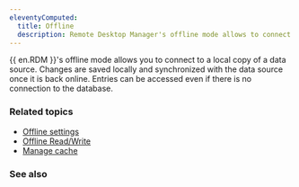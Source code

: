 ```yaml
---
eleventyComputed:
  title: Offline
  description: Remote Desktop Manager's offline mode allows to connect to a local copy of a data source. Changes are saved locally and synchronized with the data source once it is back online. 
---
```


{{ en.RDM }}'s offline mode allows you to connect to a local copy of a data source. Changes are saved locally and synchronized with the data source once it is back online. Entries can be accessed even if there is no connection to the database.

### Related topics  

* [Offline settings](https://docs.devolutions.net/rdm/windows/commands/administration/settings/system-settings/application/offline/) 
* [Offline Read/Write](https://docs.devolutions.net/rdm/windows/data-sources/offline-mode/offline-read-write/)
* [Manage cache](https://docs.devolutions.net/rdm/windows/data-sources/manage-cache/)

### See also  


